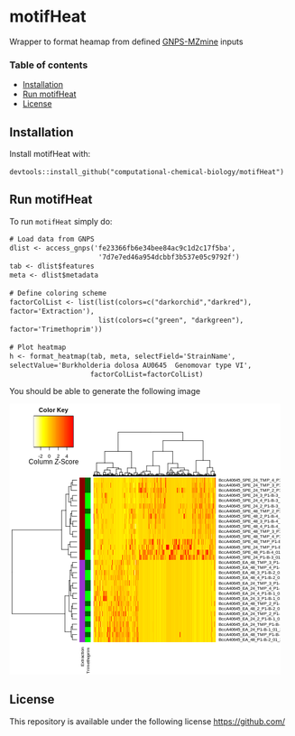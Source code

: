 # motifHeat 

Wrapper to format heamap from defined [GNPS-MZmine](https://gnps.ucsd.edu/) inputs

### Table of contents

* [Installation](#installation)
* [Run motifHeat](#run_motifHeat)
* [License](#license)

## Installation 

Install motifHeat with:

 `devtools::install_github("computational-chemical-biology/motifHeat")`

## Run motifHeat 

To run `motifHeat` simply do:

```
# Load data from GNPS
dlist <- access_gnps('fe23366fb6e34bee84ac9c1d2c17f5ba',            
                      '7d7e7ed46a954dcbbf3b537e05c9792f')
tab <- dlist$features
meta <- dlist$metadata

# Define coloring scheme
factorColList <- list(list(colors=c("darkorchid","darkred"), factor='Extraction'), 
                      list(colors=c("green", "darkgreen"), factor='Trimethoprim'))

# Plot heatmap
h <- format_heatmap(tab, meta, selectField='StrainName', selectValue='Burkholderia dolosa AU0645  Genomovar type VI', 
                    factorColList=factorColList)
```

You should be able to generate the following image

<img src="img/example_heatmap.png"/>

## License
This repository is available under the following license https://github.com/
